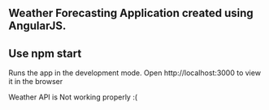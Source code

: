 ## Weather Forecasting Application created using AngularJS.

## Use npm start

Runs the app in the development mode.
Open http://localhost:3000 to view it in the browser

Weather API is Not working properly :(
